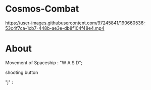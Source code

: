 # Cosmos-Combat


https://user-images.githubusercontent.com/97245841/190660536-53c4f7ca-1cb7-448b-ae3e-db8f104f48e4.mp4


# About

Movement of Spaceship : "W A S D";

shooting button

"j" : 
